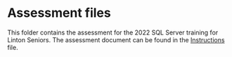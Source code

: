 # Assessment files
This folder contains the assessment for the 2022 SQL Server training for Linton Seniors.
The assessment document can be found in the [Instructions](https://github.com/charliebravotango/Linton2022/blob/main/Assessment/Instructions.md) file.